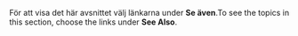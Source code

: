 <span data-ttu-id="2a1ff-101">För att visa det här avsnittet välj länkarna under **Se även**.</span><span class="sxs-lookup"><span data-stu-id="2a1ff-101">To see the topics in this section, choose the links under **See Also**.</span></span>